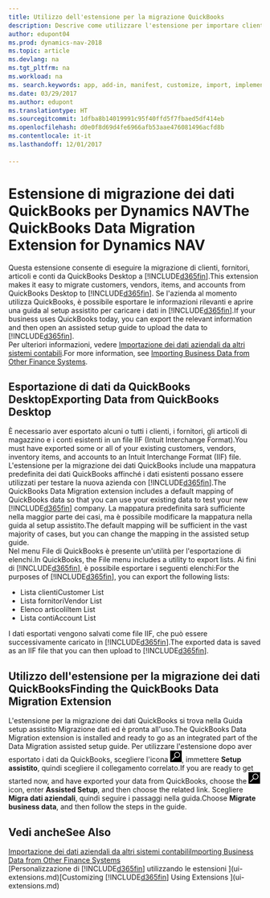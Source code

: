 ```yaml
---
title: Utilizzo dell'estensione per la migrazione QuickBooks
description: Descrive come utilizzare l'estensione per importare clienti, fornitori, articoli e conti da QuickBooks Desktop a Dynamics NAV.
author: edupont04
ms.prod: dynamics-nav-2018
ms.topic: article
ms.devlang: na
ms.tgt_pltfrm: na
ms.workload: na
ms. search.keywords: app, add-in, manifest, customize, import, implement
ms.date: 03/29/2017
ms.author: edupont
ms.translationtype: HT
ms.sourcegitcommit: 1dfba8b14019991c95f40ffd5f7fbaed5df414eb
ms.openlocfilehash: d0e0f8d69d4fe6966afb53aae476081496acfd8b
ms.contentlocale: it-it
ms.lasthandoff: 12/01/2017

---
```

# <a name="the-quickbooks-data-migration-extension-for-dynamics-nav"></a><span data-ttu-id="524b8-103">Estensione di migrazione dei dati QuickBooks per Dynamics NAV</span><span class="sxs-lookup"><span data-stu-id="524b8-103">The QuickBooks Data Migration Extension for Dynamics NAV</span></span>
<span data-ttu-id="524b8-104">Questa estensione consente di eseguire la migrazione di clienti, fornitori, articoli e conti da QuickBooks Desktop a [!INCLUDE[d365fin](includes/d365fin_md.md)].</span><span class="sxs-lookup"><span data-stu-id="524b8-104">This extension makes it easy to migrate customers, vendors, items, and accounts from QuickBooks Desktop to [!INCLUDE[d365fin](includes/d365fin_md.md)].</span></span> <span data-ttu-id="524b8-105">Se l'azienda al momento utilizza QuickBooks, è possibile esportare le informazioni rilevanti e aprire una guida al setup assistito per caricare i dati in [!INCLUDE[d365fin](includes/d365fin_md.md)].</span><span class="sxs-lookup"><span data-stu-id="524b8-105">If your business uses QuickBooks today, you can export the relevant information and then open an assisted setup guide to upload the data to [!INCLUDE[d365fin](includes/d365fin_md.md)].</span></span>  
<span data-ttu-id="524b8-106">Per ulteriori informazioni, vedere [Importazione dei dati aziendali da altri sistemi contabili](upload-data.md).</span><span class="sxs-lookup"><span data-stu-id="524b8-106">For more information, see [Importing Business Data from Other Finance Systems](upload-data.md).</span></span>

## <a name="exporting-data-from-quickbooks-desktop"></a><span data-ttu-id="524b8-107">Esportazione di dati da QuickBooks Desktop</span><span class="sxs-lookup"><span data-stu-id="524b8-107">Exporting Data from QuickBooks Desktop</span></span>
<span data-ttu-id="524b8-108">È necessario aver esportato alcuni o tutti i clienti, i fornitori, gli articoli di magazzino e i conti esistenti in un file IIF (Intuit Interchange Format).</span><span class="sxs-lookup"><span data-stu-id="524b8-108">You must have exported some or all of your existing customers, vendors, inventory items, and accounts to an Intuit Interchange Format (IIF) file.</span></span> <span data-ttu-id="524b8-109">L'estensione per la migrazione dei dati QuickBooks include una mappatura predefinita dei dati QuickBooks affinché i dati esistenti possano essere utilizzati per testare la nuova azienda con [!INCLUDE[d365fin](includes/d365fin_md.md)].</span><span class="sxs-lookup"><span data-stu-id="524b8-109">The QuickBooks Data Migration extension includes a default mapping of QuickBooks data so that you can use your existing data to test your new [!INCLUDE[d365fin](includes/d365fin_md.md)] company.</span></span> <span data-ttu-id="524b8-110">La mappatura predefinita sarà sufficiente nella maggior parte dei casi, ma è possibile modificare la mappatura nella guida al setup assistito.</span><span class="sxs-lookup"><span data-stu-id="524b8-110">The default mapping will be sufficient in the vast majority of cases, but you can change the mapping in the assisted setup guide.</span></span>  
<span data-ttu-id="524b8-111">Nel menu File di QuickBooks è presente un'utilità per l'esportazione di elenchi.</span><span class="sxs-lookup"><span data-stu-id="524b8-111">In QuickBooks, the File menu includes a utility to export lists.</span></span> <span data-ttu-id="524b8-112">Ai fini di [!INCLUDE[d365fin](includes/d365fin_md.md)], è possibile esportare i seguenti elenchi:</span><span class="sxs-lookup"><span data-stu-id="524b8-112">For the purposes of [!INCLUDE[d365fin](includes/d365fin_md.md)], you can export the following lists:</span></span>

* <span data-ttu-id="524b8-113">Lista clienti</span><span class="sxs-lookup"><span data-stu-id="524b8-113">Customer List</span></span>  
* <span data-ttu-id="524b8-114">Lista fornitori</span><span class="sxs-lookup"><span data-stu-id="524b8-114">Vendor List</span></span>  
* <span data-ttu-id="524b8-115">Elenco articoli</span><span class="sxs-lookup"><span data-stu-id="524b8-115">Item List</span></span>  
* <span data-ttu-id="524b8-116">Lista conti</span><span class="sxs-lookup"><span data-stu-id="524b8-116">Account List</span></span>  

<span data-ttu-id="524b8-117">I dati esportati vengono salvati come file IIF, che può essere successivamente caricato in [!INCLUDE[d365fin](includes/d365fin_md.md)].</span><span class="sxs-lookup"><span data-stu-id="524b8-117">The exported data is saved as an IIF file that you can then upload to [!INCLUDE[d365fin](includes/d365fin_md.md)].</span></span>

## <a name="finding-the-quickbooks-data-migration-extension"></a><span data-ttu-id="524b8-118">Utilizzo dell'estensione per la migrazione dei dati QuickBooks</span><span class="sxs-lookup"><span data-stu-id="524b8-118">Finding the QuickBooks Data Migration Extension</span></span>
<span data-ttu-id="524b8-119">L'estensione per la migrazione dei dati QuickBooks si trova nella Guida setup assistito Migrazione dati ed è pronta all'uso.</span><span class="sxs-lookup"><span data-stu-id="524b8-119">The QuickBooks Data Migration extension is installed and ready to go as an integrated part of the Data Migration assisted setup guide.</span></span> <span data-ttu-id="524b8-120">Per utilizzare l'estensione dopo aver esportato i dati da QuickBooks, scegliere l'icona ![Cerca pagina o report](media/ui-search/search_small.png "icona Cerca pagina o report"), immettere **Setup assistito**, quindi scegliere il collegamento correlato.</span><span class="sxs-lookup"><span data-stu-id="524b8-120">If you are ready to get started now, and have exported your data from QuickBooks, choose the ![Search for Page or Report](media/ui-search/search_small.png "Search for Page or Report icon") icon, enter **Assisted Setup**, and then choose the related link.</span></span> <span data-ttu-id="524b8-121">Scegliere **Migra dati aziendali**, quindi seguire i passaggi nella guida.</span><span class="sxs-lookup"><span data-stu-id="524b8-121">Choose **Migrate business data**, and then follow the steps in the guide.</span></span>  

## <a name="see-also"></a><span data-ttu-id="524b8-122">Vedi anche</span><span class="sxs-lookup"><span data-stu-id="524b8-122">See Also</span></span>
[<span data-ttu-id="524b8-123">Importazione dei dati aziendali da altri sistemi contabili</span><span class="sxs-lookup"><span data-stu-id="524b8-123">Importing Business Data from Other Finance Systems</span></span>](upload-data.md)  
<span data-ttu-id="524b8-124">[Personalizzazione di [!INCLUDE[d365fin](includes/d365fin_md.md)] utilizzando le estensioni ](ui-extensions.md)</span><span class="sxs-lookup"><span data-stu-id="524b8-124">[Customizing [!INCLUDE[d365fin](includes/d365fin_md.md)] Using Extensions ](ui-extensions.md)</span></span>  


